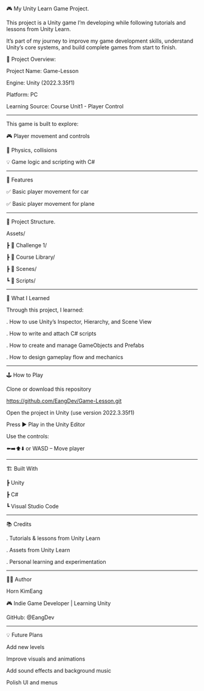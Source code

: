 🎮 My Unity Learn Game Project.

This project is a Unity game I’m developing while following tutorials and lessons from Unity Learn.

It’s part of my journey to improve my game development skills, understand Unity’s core systems, and build complete games from start to finish.

🚀 Project Overview:

Project Name: Game-Lesson

Engine: Unity (2022.3.35f1)

Platform: PC

Learning Source: Course Unit1 - Player Control

----------------------------------------------------------

This game is built to explore:

🎮 Player movement and controls

🧱 Physics, collisions

💡 Game logic and scripting with C#

----------------------------------------------------------

🧩 Features

✅ Basic player movement for car

✅ Basic player movement for plane

----------------------------------------------------------

📂 Project Structure.

Assets/

 ┣ 📁 Challenge 1/
 
 ┣ 📁 Course Library/
 
 ┣ 📁 Scenes/
 
 ┗ 📁 Scripts/
 
----------------------------------------------------------

 🧠 What I Learned

Through this project, I learned:

. How to use Unity’s Inspector, Hierarchy, and Scene View

. How to write and attach C# scripts

. How to create and manage GameObjects and Prefabs

. How to design gameplay flow and mechanics

---------------------------------------------------------

🕹️ How to Play

Clone or download this repository

  https://github.com/EangDev/Game-Lesson.git
  
Open the project in Unity (use version 2022.3.35f1)

Press ▶️ Play in the Unity Editor

Use the controls:

⬅️➡️⬆️⬇️ or WASD – Move player

----------------------------------------------------------

🏗️ Built With

  ┣ Unity
  
  ┣ C#
  
  ┗ Visual Studio Code
  
----------------------------------------------------------

📚 Credits

  . Tutorials & lessons from Unity Learn
  
  . Assets from Unity Learn
  
  . Personal learning and experimentation
  
----------------------------------------------------------

  🧑‍💻 Author

Horn KimEang

🎮 Indie Game Developer | Learning Unity

GitHub: @EangDev

----------------------------------------------------------

💡 Future Plans

Add new levels

Improve visuals and animations

Add sound effects and background music

Polish UI and menus
